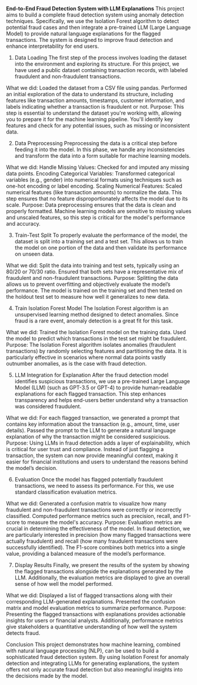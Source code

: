 **End-to-End Fraud Detection System with LLM Explanations**
This project aims to build a complete fraud detection system using anomaly detection techniques. Specifically, we use the Isolation Forest algorithm to detect potential fraud cases and then integrate a pre-trained LLM (Large Language Model) to provide natural language explanations for the flagged transactions. The system is designed to improve fraud detection and enhance interpretability for end users.

1. Data Loading
The first step of the process involves loading the dataset into the environment and exploring its structure. For this project, we have used a public dataset containing transaction records, with labeled fraudulent and non-fraudulent transactions.

What we did:
Loaded the dataset from a CSV file using pandas.
Performed an initial exploration of the data to understand its structure, including features like transaction amounts, timestamps, customer information, and labels indicating whether a transaction is fraudulent or not.
Purpose:
This step is essential to understand the dataset you're working with, allowing you to prepare it for the machine learning pipeline. You'll identify key features and check for any potential issues, such as missing or inconsistent data.

2. Data Preprocessing
Preprocessing the data is a critical step before feeding it into the model. In this phase, we handle any inconsistencies and transform the data into a form suitable for machine learning models.

What we did:
Handle Missing Values: Checked for and imputed any missing data points.
Encoding Categorical Variables: Transformed categorical variables (e.g., gender) into numerical formats using techniques such as one-hot encoding or label encoding.
Scaling Numerical Features: Scaled numerical features (like transaction amounts) to normalize the data. This step ensures that no feature disproportionately affects the model due to its scale.
Purpose:
Data preprocessing ensures that the data is clean and properly formatted. Machine learning models are sensitive to missing values and unscaled features, so this step is critical for the model's performance and accuracy.

3. Train-Test Split
To properly evaluate the performance of the model, the dataset is split into a training set and a test set. This allows us to train the model on one portion of the data and then validate its performance on unseen data.

What we did:
Split the data into training and test sets, typically using an 80/20 or 70/30 ratio.
Ensured that both sets have a representative mix of fraudulent and non-fraudulent transactions.
Purpose:
Splitting the data allows us to prevent overfitting and objectively evaluate the model’s performance. The model is trained on the training set and then tested on the holdout test set to measure how well it generalizes to new data.

4. Train Isolation Forest Model
The Isolation Forest algorithm is an unsupervised learning method designed to detect anomalies. Since fraud is a rare event, anomaly detection is a great fit for this task.

What we did:
Trained the Isolation Forest model on the training data.
Used the model to predict which transactions in the test set might be fraudulent.
Purpose:
The Isolation Forest algorithm isolates anomalies (fraudulent transactions) by randomly selecting features and partitioning the data. It is particularly effective in scenarios where normal data points vastly outnumber anomalies, as is the case with fraud detection.

5. LLM Integration for Explanation
After the fraud detection model identifies suspicious transactions, we use a pre-trained Large Language Model (LLM) (such as GPT-3.5 or GPT-4) to provide human-readable explanations for each flagged transaction. This step enhances transparency and helps end-users better understand why a transaction was considered fraudulent.

What we did:
For each flagged transaction, we generated a prompt that contains key information about the transaction (e.g., amount, time, user details).
Passed the prompt to the LLM to generate a natural language explanation of why the transaction might be considered suspicious.
Purpose:
Using LLMs in fraud detection adds a layer of explainability, which is critical for user trust and compliance. Instead of just flagging a transaction, the system can now provide meaningful context, making it easier for financial institutions and users to understand the reasons behind the model’s decision.

6. Evaluation
Once the model has flagged potentially fraudulent transactions, we need to assess its performance. For this, we use standard classification evaluation metrics.

What we did:
Generated a confusion matrix to visualize how many fraudulent and non-fraudulent transactions were correctly or incorrectly classified.
Computed performance metrics such as precision, recall, and F1-score to measure the model's accuracy.
Purpose:
Evaluation metrics are crucial in determining the effectiveness of the model. In fraud detection, we are particularly interested in precision (how many flagged transactions were actually fraudulent) and recall (how many fraudulent transactions were successfully identified). The F1-score combines both metrics into a single value, providing a balanced measure of the model’s performance.

7. Display Results
Finally, we present the results of the system by showing the flagged transactions alongside the explanations generated by the LLM. Additionally, the evaluation metrics are displayed to give an overall sense of how well the model performed.

What we did:
Displayed a list of flagged transactions along with their corresponding LLM-generated explanations.
Presented the confusion matrix and model evaluation metrics to summarize performance.
Purpose:
Presenting the flagged transactions with explanations provides actionable insights for users or financial analysts. Additionally, performance metrics give stakeholders a quantitative understanding of how well the system detects fraud.

Conclusion
This project demonstrates how machine learning, combined with natural language processing (NLP), can be used to build a sophisticated fraud detection system. By using Isolation Forest for anomaly detection and integrating LLMs for generating explanations, the system offers not only accurate fraud detection but also meaningful insights into the decisions made by the model.

